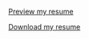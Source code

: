 [Preview my resume](https://github.com/XavierLeTohic/resume/blob/master/Xavier_Le_Tohic_Resume.pdf)

[Download my resume](https://github.com/XavierLeTohic/resume/raw/master/Xavier_Le_Tohic_Resume.pdf)
